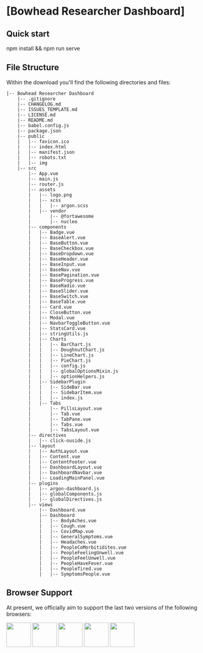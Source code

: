 # [Bowhead Researcher Dashboard]


## Quick start

npm install && npm run serve


## File Structure
Within the download you'll find the following directories and files:

```
|-- Bowhead Researcher Dashboard
    |-- .gitignore
    |-- CHANGELOG.md
    |-- ISSUES_TEMPLATE.md
    |-- LICENSE.md
    |-- README.md
    |-- babel.config.js
    |-- package.json
    |-- public
    |   |-- favicon.ico
    |   |-- index.html
    |   |-- manifest.json
    |   |-- robots.txt
    |   |-- img
    |-- src
        |-- App.vue
        |-- main.js
        |-- router.js
        |-- assets
        |   |-- logo.png
        |   |-- scss
        |   |   |-- argon.scss
        |   |-- vendor
        |       |-- @fortawesome
        |       |-- nucleo
        |-- components
        |   |-- Badge.vue
        |   |-- BaseAlert.vue
        |   |-- BaseButton.vue
        |   |-- BaseCheckbox.vue
        |   |-- BaseDropdown.vue
        |   |-- BaseHeader.vue
        |   |-- BaseInput.vue
        |   |-- BaseNav.vue
        |   |-- BasePagination.vue
        |   |-- BaseProgress.vue
        |   |-- BaseRadio.vue
        |   |-- BaseSlider.vue
        |   |-- BaseSwitch.vue
        |   |-- BaseTable.vue
        |   |-- Card.vue
        |   |-- CloseButton.vue
        |   |-- Modal.vue
        |   |-- NavbarToggleButton.vue
        |   |-- StatsCard.vue
        |   |-- stringUtils.js
        |   |-- Charts
        |   |   |-- BarChart.js
        |   |   |-- DoughnutChart.js
        |   |   |-- LineChart.js
        |   |   |-- PieChart.js
        |   |   |-- config.js
        |   |   |-- globalOptionsMixin.js
        |   |   |-- optionHelpers.js
        |   |-- SidebarPlugin
        |   |   |-- SideBar.vue
        |   |   |-- SidebarItem.vue
        |   |   |-- index.js
        |   |-- Tabs
        |       |-- PillsLayout.vue
        |       |-- Tab.vue
        |       |-- TabPane.vue
        |       |-- Tabs.vue
        |       |-- TabsLayout.vue
        |-- directives
        |   |-- click-ouside.js
        |-- layout
        |   |-- AuthLayout.vue
        |   |-- Content.vue
        |   |-- ContentFooter.vue
        |   |-- DashboardLayout.vue
        |   |-- DashboardNavbar.vue
        |   |-- LoadingMainPanel.vue
        |-- plugins
        |   |-- argon-dashboard.js
        |   |-- globalComponents.js
        |   |-- globalDirectives.js
        |-- views
            |-- Dashboard.vue
            |-- Dashboard
            |   |-- BodyAches.vue
            |   |-- Cough.vue
            |   |-- CovidMap.vue
            |   |-- GeneralSymptoms.vue
            |   |-- Headaches.vue
            |   |-- PeopleCoMorbitidites.vue
            |   |-- PeopleFeelingUnwell.vue
            |   |-- PeopleFeelUnwell.vue
            |   |-- PeopleHaveFever.vue
            |   |-- PeopleTired.vue
            |   |-- SymptomsPeople.vue
```


## Browser Support

At present, we officially aim to support the last two versions of the following browsers:

<img src="https://github.com/creativetimofficial/public-assets/blob/master/logos/chrome-logo.png?raw=true" width="64" height="64"> <img src="https://raw.githubusercontent.com/creativetimofficial/public-assets/master/logos/firefox-logo.png" width="64" height="64"> <img src="https://raw.githubusercontent.com/creativetimofficial/public-assets/master/logos/edge-logo.png" width="64" height="64"> <img src="https://raw.githubusercontent.com/creativetimofficial/public-assets/master/logos/safari-logo.png" width="64" height="64"> <img src="https://raw.githubusercontent.com/creativetimofficial/public-assets/master/logos/opera-logo.png" width="64" height="64">
